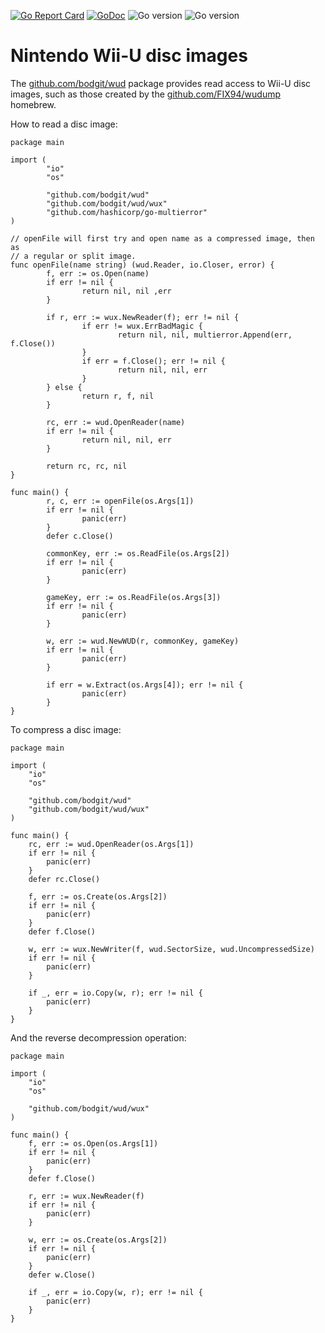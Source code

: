 [![Go Report Card](https://goreportcard.com/badge/github.com/bodgit/wud)](https://goreportcard.com/report/github.com/bodgit/wud)
[![GoDoc](https://godoc.org/github.com/bodgit/wud?status.svg)](https://godoc.org/github.com/bodgit/wud)
![Go version](https://img.shields.io/badge/Go-1.17-brightgreen.svg)
![Go version](https://img.shields.io/badge/Go-1.16-brightgreen.svg)

# Nintendo Wii-U disc images

The [github.com/bodgit/wud](https://godoc.org/github.com/bodgit/wud) package
provides read access to Wii-U disc images, such as those created by the
[github.com/FIX94/wudump](https://github.com/FIX94/wudump) homebrew.

How to read a disc image:

```golang
package main

import (
        "io"
        "os"

        "github.com/bodgit/wud"
        "github.com/bodgit/wud/wux"
        "github.com/hashicorp/go-multierror"
)

// openFile will first try and open name as a compressed image, then as
// a regular or split image.
func openFile(name string) (wud.Reader, io.Closer, error) {
        f, err := os.Open(name)
        if err != nil {
                return nil, nil ,err
        }

        if r, err := wux.NewReader(f); err != nil {
                if err != wux.ErrBadMagic {
                        return nil, nil, multierror.Append(err, f.Close())
                }
                if err = f.Close(); err != nil {
                        return nil, nil, err
                }
        } else {
                return r, f, nil
        }

        rc, err := wud.OpenReader(name)
        if err != nil {
                return nil, nil, err
        }

        return rc, rc, nil
}

func main() {
        r, c, err := openFile(os.Args[1])
        if err != nil {
                panic(err)
        }
        defer c.Close()

        commonKey, err := os.ReadFile(os.Args[2])
        if err != nil {
                panic(err)
        }

        gameKey, err := os.ReadFile(os.Args[3])
        if err != nil {
                panic(err)
        }

        w, err := wud.NewWUD(r, commonKey, gameKey)
        if err != nil {
                panic(err)
        }

        if err = w.Extract(os.Args[4]); err != nil {
                panic(err)
        }
}
```

To compress a disc image:

```golang
package main

import (
	"io"
	"os"

	"github.com/bodgit/wud"
	"github.com/bodgit/wud/wux"
)

func main() {
	rc, err := wud.OpenReader(os.Args[1])
	if err != nil {
		panic(err)
	}
	defer rc.Close()

	f, err := os.Create(os.Args[2])
	if err != nil {
		panic(err)
	}
	defer f.Close()

	w, err := wux.NewWriter(f, wud.SectorSize, wud.UncompressedSize)
	if err != nil {
		panic(err)
	}

	if _, err = io.Copy(w, r); err != nil {
		panic(err)
	}
}
```

And the reverse decompression operation:

```golang
package main

import (
	"io"
	"os"

	"github.com/bodgit/wud/wux"
)

func main() {
	f, err := os.Open(os.Args[1])
	if err != nil {
		panic(err)
	}
	defer f.Close()

	r, err := wux.NewReader(f)
	if err != nil {
		panic(err)
	}

	w, err := os.Create(os.Args[2])
	if err != nil {
		panic(err)
	}
	defer w.Close()

	if _, err = io.Copy(w, r); err != nil {
		panic(err)
	}
}
```
